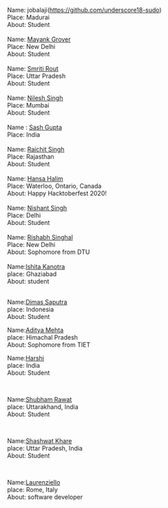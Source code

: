 Name: jobalaji(https://github.com/underscore18-sudo)<br/>
Place: Madurai<br/>
About: Student <br/>
<br/>
Name: [Mayank Grover](https://github.com/MayankG514)<br/>
Place: New Delhi<br/>
About: Student <br/>
<br/>
Name: [Smriti Rout](https://github.com/smriti2311)<br/>
Place: Uttar Pradesh<br/>
About: Student <br/>
<br />
Name: [Nilesh Singh](https://github.com/nileshsingh9495)<br/>
Place: Mumbai<br/>
About: Student <br/>
<br/>
Name : [Sash Gupta](https://github.com/sashy1212)<br/>
Place: India<br/>
<br/>
Name: [Raichit Singh](https://github.com/Raichu-007)<br/>
Place: Rajasthan<br/>
About: Student <br/>
<br/>
Name: [Hansa Halim](https://github.com/hansahalim)<br/>
Place: Waterloo, Ontario, Canada <br/>
About: Happy Hacktoberfest 2020! <br/>
</br>
Name: [Nishant Singh](https://github.com/GamerNishant)<br/>
Place: Delhi<br/>
About: Student <br/>
</br>
Name: [Rishabh Singhal](https://github.com/rishabh-0904)<br/>
Place: New Delhi<br/>
About: Sophomore from DTU <br/>
</br>
Name:[Ishita Kanotra](https://github.com/ishitakanotra)<br/>
place: Ghaziabad<br/>
About: student<br/>
</br>

Name:[Dimas Saputra](https://github.com/Dimas-Saputra-Me)<br/>
place: Indonesia<br/>
About: Student<br/>

Name:[Aditya Mehta](https://github.com/Aditya-1904)<br/>
place: Himachal Pradesh<br/>
About: Sophomore from TIET<br/>


Name:[Harshi](https://github.com/harshi19)<br/>
place: India<br/>
About: Student<br/>

</br>


Name:[Shubham Rawat](https://github.com/Shubhamrawat5)<br/>
place: Uttarakhand, India<br/>
About: Student<br/>

</br>

Name:[Shashwat Khare](https://github.com/shshwtkhr)<br/>
place: Uttar Pradesh, India<br/>
About: Student<br/>

</br>

Name:[Laurenziello](https://github.com/laurenziello)<br/>
place: Rome, Italy<br/>
About: software developer<br/>

</br>
